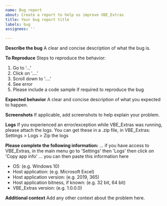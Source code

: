 ```yaml
---
name: Bug report
about: Create a report to help us improve VBE_Extras
title: Your bug report title
labels: bug
assignees: ''

---
```


**Describe the bug**
A clear and concise description of what the bug is.

**To Reproduce**
Steps to reproduce the behavior:
1. Go to '...'
2. Click on '....'
3. Scroll down to '....'
4. See error
5. Please include a code sample if required to reproduce the bug

**Expected behavior**
A clear and concise description of what you expected to happen.

**Screenshots**
If applicable, add screenshots to help explain your problem.

**Logs**
If you experienced an error/exception while VBE_Extras was running, please attach the logs. You can get these in a .zip file, in VBE_Extras: Settings > Logs > Zip the logs

**Please complete the following information:**
... if you have access to VBE_Extras, in the main menu go to 'Settings' then 'Logs' then click on 'Copy app info' ... you can then paste this information here
- OS: (e.g. Windows 10)
- Host application: (e.g. Microsoft Excel)
- Host application version: (e.g. 2019, 365)
- Host application bitness, if known: (e.g. 32 bit, 64 bit)
- VBE_Extras version: (e.g. 1.0.0.0)

**Additional context**
Add any other context about the problem here.
